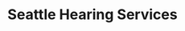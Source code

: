 ---
title: "Seattle Hearing Services"
url: /seattle/seattle-hearing-services/
shop: hearing aids
---